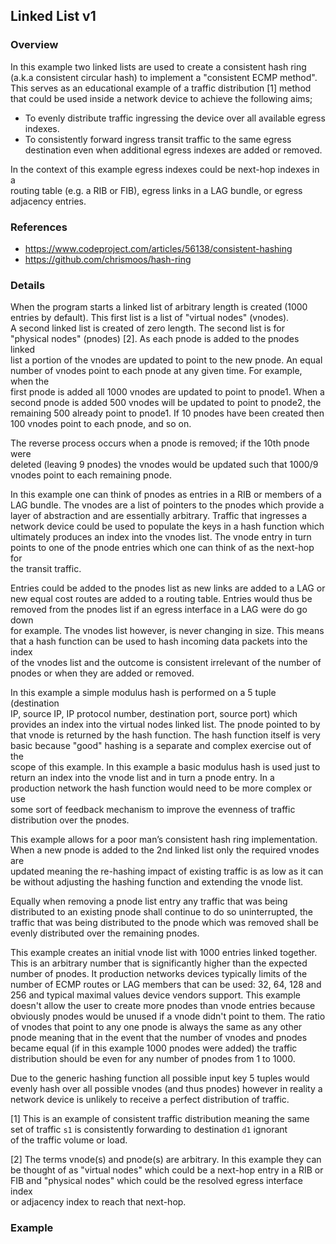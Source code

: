 ## Linked List v1


### Overview

In this example two linked lists are used to create a consistent hash ring  
(a.k.a consistent circular hash) to implement a "consistent ECMP method".  
This serves as an educational example of a traffic distribution [1] method  
that could be used inside a network device to achieve the following aims;  

 * To evenly distribute traffic ingressing the device over all available egress indexes.
 * To consistently forward ingress transit traffic to the same egress destination even when additional egress indexes are added or removed.

In the context of this example egress indexes could be next-hop indexes in a  
routing table (e.g. a RIB or FIB), egress links in a LAG bundle, or egress  
adjacency entries.  


### References

* https://www.codeproject.com/articles/56138/consistent-hashing
* https://github.com/chrismoos/hash-ring


### Details

When the program starts a linked list of arbitrary length is created (1000  
entries by default). This first list is a list of "virtual nodes" (vnodes).  
A second linked list is created of zero length. The second list is for  
"physical nodes" (pnodes) [2]. As each pnode is added to the pnodes linked  
list a portion of the vnodes are updated to point to the new pnode. An equal  
number of vnodes point to each pnode at any given time. For example, when the  
first pnode is added all 1000 vnodes are updated to point to pnode1. When a  
second pnode is added 500 vnodes will be updated to point to pnode2, the  
remaining 500 already point to pnode1. If 10 pnodes have been created then  
100 vnodes point to each pnode, and so on.

The reverse process occurs when a pnode is removed; if the 10th pnode were  
deleted (leaving 9 pnodes) the vnodes would be updated such that 1000/9  
vnodes point to each remaining pnode.  

In this example one can think of pnodes as entries in a RIB or members of a  
LAG bundle. The vnodes are a list of pointers to the pnodes which provide a  
layer of abstraction and are essentially arbitrary. Traffic that ingresses a  
network device could be used to populate the keys in a hash function which  
ultimately produces an index into the vnodes list. The vnode entry in turn  
points to one of the pnode entries which one can think of as the next-hop for  
the transit traffic.

Entries could be added to the pnodes list as new links are added to a LAG or  
new equal cost routes are added to a routing table. Entries would thus be  
removed from the pnodes list if an egress interface in a LAG were do go down  
for example. The vnodes list however, is never changing in size. This means  
that a hash function can be used to hash incoming data packets into the index  
of the vnodes list and the outcome is consistent irrelevant of the number of  
pnodes or when they are added or removed.  

In this example a simple modulus hash is performed on a 5 tuple (destination  
IP, source IP, IP protocol number, destination port, source port) which  
provides an index into the virtual nodes linked list. The pnode pointed to by  
that vnode is returned by the hash function. The hash function itself is very  
basic because "good" hashing is a separate and complex exercise out of the  
scope of this example. In this example a basic modulus hash is used just to  
return an index into the vnode list and in turn a pnode entry. In a  
production network the hash function would need to be more complex or use  
some sort of feedback mechanism to improve the evenness of traffic  
distribution over the pnodes.  

This example allows for a poor man’s consistent hash ring implementation.  
When a new pnode is added to the 2nd linked list only the required vnodes are  
updated meaning the re-hashing impact of existing traffic is as low as it can  
be without adjusting the hashing function and extending the vnode list.  

Equally when removing a pnode list entry any traffic that was being  
distributed to an existing pnode shall continue to do so uninterrupted, the  
traffic that was being distributed to the pnode which was removed shall be  
evenly distributed over the remaining pnodes.  

This example creates an initial vnode list with 1000 entries linked together. This is an arbitrary number that is significantly higher than the expected number of pnodes. It production networks devices typically limits of the number of ECMP routes or LAG members that can be used: 32, 64, 128 and 256 and typical maximal values device vendors support. This example doesn't allow the user to create more pnodes than vnode entries because obviously pnodes would be unused if a vnode didn't point to them. The ratio of vnodes that point to any one pnode is always the same as any other pnode meaning that in the event that the number of vnodes and pnodes became equal (if in this example 1000 pnodes were added) the traffic distribution should be even for any number of pnodes from 1 to 1000.

Due to the generic hashing function all possible input key 5 tuples would evenly hash over all possible vnodes (and thus pnodes) however in reality a network device is unlikely to receive a perfect distribution of traffic. 

[1] This is an example of consistent traffic distribution meaning the same  
set of traffic `s1` is consistently forwarding to destination `d1` ignorant  
of the traffic volume or load.  

[2] The terms vnode(s) and pnode(s) are arbitrary. In this example they can  
be thought of as "virtual nodes" which could be a next-hop entry in a RIB or  
FIB and "physical nodes" which could be the resolved egress interface index  
or adjacency index to reach that next-hop.  


### Example


